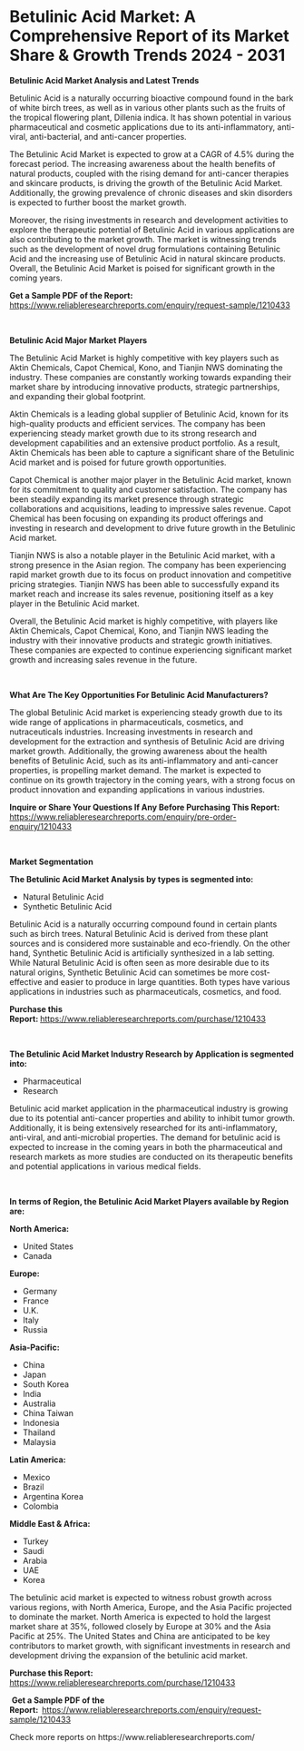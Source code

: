 <p><h1>Betulinic Acid Market: A Comprehensive Report of its Market Share & Growth Trends 2024 - 2031</h1></p><p><strong>Betulinic Acid Market Analysis and Latest Trends</strong></p>
<p><p>Betulinic Acid is a naturally occurring bioactive compound found in the bark of white birch trees, as well as in various other plants such as the fruits of the tropical flowering plant, Dillenia indica. It has shown potential in various pharmaceutical and cosmetic applications due to its anti-inflammatory, anti-viral, anti-bacterial, and anti-cancer properties.</p><p>The Betulinic Acid Market is expected to grow at a CAGR of 4.5% during the forecast period. The increasing awareness about the health benefits of natural products, coupled with the rising demand for anti-cancer therapies and skincare products, is driving the growth of the Betulinic Acid Market. Additionally, the growing prevalence of chronic diseases and skin disorders is expected to further boost the market growth.</p><p>Moreover, the rising investments in research and development activities to explore the therapeutic potential of Betulinic Acid in various applications are also contributing to the market growth. The market is witnessing trends such as the development of novel drug formulations containing Betulinic Acid and the increasing use of Betulinic Acid in natural skincare products. Overall, the Betulinic Acid Market is poised for significant growth in the coming years.</p></p>
<p><strong>Get a Sample PDF of the Report:&nbsp;</strong> <a href="https://www.reliableresearchreports.com/enquiry/request-sample/1210433">https://www.reliableresearchreports.com/enquiry/request-sample/1210433</a></p>
<p>&nbsp;</p>
<p><strong>Betulinic Acid Major Market Players</strong></p>
<p><p>The Betulinic Acid Market is highly competitive with key players such as Aktin Chemicals, Capot Chemical, Kono, and Tianjin NWS dominating the industry. These companies are constantly working towards expanding their market share by introducing innovative products, strategic partnerships, and expanding their global footprint.</p><p>Aktin Chemicals is a leading global supplier of Betulinic Acid, known for its high-quality products and efficient services. The company has been experiencing steady market growth due to its strong research and development capabilities and an extensive product portfolio. As a result, Aktin Chemicals has been able to capture a significant share of the Betulinic Acid market and is poised for future growth opportunities.</p><p>Capot Chemical is another major player in the Betulinic Acid market, known for its commitment to quality and customer satisfaction. The company has been steadily expanding its market presence through strategic collaborations and acquisitions, leading to impressive sales revenue. Capot Chemical has been focusing on expanding its product offerings and investing in research and development to drive future growth in the Betulinic Acid market.</p><p>Tianjin NWS is also a notable player in the Betulinic Acid market, with a strong presence in the Asian region. The company has been experiencing rapid market growth due to its focus on product innovation and competitive pricing strategies. Tianjin NWS has been able to successfully expand its market reach and increase its sales revenue, positioning itself as a key player in the Betulinic Acid market.</p><p>Overall, the Betulinic Acid market is highly competitive, with players like Aktin Chemicals, Capot Chemical, Kono, and Tianjin NWS leading the industry with their innovative products and strategic growth initiatives. These companies are expected to continue experiencing significant market growth and increasing sales revenue in the future.</p></p>
<p>&nbsp;</p>
<p><strong>What Are The Key Opportunities For Betulinic Acid Manufacturers?</strong></p>
<p><p>The global Betulinic Acid market is experiencing steady growth due to its wide range of applications in pharmaceuticals, cosmetics, and nutraceuticals industries. Increasing investments in research and development for the extraction and synthesis of Betulinic Acid are driving market growth. Additionally, the growing awareness about the health benefits of Betulinic Acid, such as its anti-inflammatory and anti-cancer properties, is propelling market demand. The market is expected to continue on its growth trajectory in the coming years, with a strong focus on product innovation and expanding applications in various industries.</p></p>
<p><strong>Inquire or Share Your Questions If Any Before Purchasing This Report:</strong> <a href="https://www.reliableresearchreports.com/enquiry/pre-order-enquiry/1210433">https://www.reliableresearchreports.com/enquiry/pre-order-enquiry/1210433</a></p>
<p>&nbsp;</p>
<p><strong>Market Segmentation</strong></p>
<p><strong>The Betulinic Acid Market Analysis by types is segmented into:</strong></p>
<p><ul><li>Natural Betulinic Acid</li><li>Synthetic Betulinic Acid</li></ul></p>
<p><p>Betulinic Acid is a naturally occurring compound found in certain plants such as birch trees. Natural Betulinic Acid is derived from these plant sources and is considered more sustainable and eco-friendly. On the other hand, Synthetic Betulinic Acid is artificially synthesized in a lab setting. While Natural Betulinic Acid is often seen as more desirable due to its natural origins, Synthetic Betulinic Acid can sometimes be more cost-effective and easier to produce in large quantities. Both types have various applications in industries such as pharmaceuticals, cosmetics, and food.</p></p>
<p><strong>Purchase this Report:&nbsp;</strong><a href="https://www.reliableresearchreports.com/purchase/1210433">https://www.reliableresearchreports.com/purchase/1210433</a></p>
<p>&nbsp;</p>
<p><strong>The Betulinic Acid Market Industry Research by Application is segmented into:</strong></p>
<p><ul><li>Pharmaceutical</li><li>Research</li></ul></p>
<p><p>Betulinic acid market application in the pharmaceutical industry is growing due to its potential anti-cancer properties and ability to inhibit tumor growth. Additionally, it is being extensively researched for its anti-inflammatory, anti-viral, and anti-microbial properties. The demand for betulinic acid is expected to increase in the coming years in both the pharmaceutical and research markets as more studies are conducted on its therapeutic benefits and potential applications in various medical fields.</p></p>
<p>&nbsp;</p>
<p><strong>In terms of Region, the Betulinic Acid Market Players available by Region are:</strong></p>
<p>
    <p> <strong> North America: </strong>
        <ul>
            <li>United States</li>
            <li>Canada</li>
        </ul>
        </p> 
    <p> <strong> Europe: </strong>
        <ul>
            <li>Germany</li>
            <li>France</li>
            <li>U.K.</li>
            <li>Italy</li>
            <li>Russia</li>
        </ul>
        </p> 
    <p> <strong> Asia-Pacific: </strong>
        <ul>
            <li>China</li>
            <li>Japan</li>
            <li>South Korea</li>
            <li>India</li>
            <li>Australia</li>
            <li>China Taiwan</li>
            <li>Indonesia</li>
            <li>Thailand</li>
            <li>Malaysia</li>
        </ul>
        </p> 
    <p> <strong> Latin America: </strong>
        <ul>
            <li>Mexico</li>
            <li>Brazil</li>
            <li>Argentina Korea</li>
            <li>Colombia</li>
        </ul>
        </p> 
    <p> <strong> Middle East & Africa: </strong>
        <ul>
            <li>Turkey</li>
            <li>Saudi</li>
            <li>Arabia</li>
            <li>UAE</li>
            <li>Korea</li>
        </ul>
    </p>
    </p>
<p><p>The betulinic acid market is expected to witness robust growth across various regions, with North America, Europe, and the Asia Pacific projected to dominate the market. North America is expected to hold the largest market share at 35%, followed closely by Europe at 30% and the Asia Pacific at 25%. The United States and China are anticipated to be key contributors to market growth, with significant investments in research and development driving the expansion of the betulinic acid market.</p></p>
<p><strong>Purchase this Report: </strong><a href="https://www.reliableresearchreports.com/purchase/1210433">https://www.reliableresearchreports.com/purchase/1210433</a></p>
<p>&nbsp;<strong>Get a Sample PDF of the Report:&nbsp;&nbsp;</strong><a href="https://www.reliableresearchreports.com/enquiry/request-sample/1210433">https://www.reliableresearchreports.com/enquiry/request-sample/1210433</a></p>
<p><strong></strong></p>
<p>Check more reports on https://www.reliableresearchreports.com/</p>